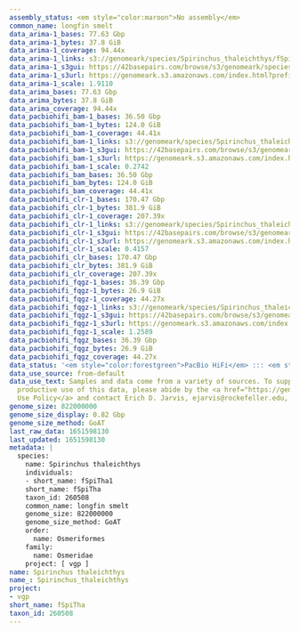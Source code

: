 ```yaml
---
assembly_status: <em style="color:maroon">No assembly</em>
common_name: longfin smelt
data_arima-1_bases: 77.63 Gbp
data_arima-1_bytes: 37.8 GiB
data_arima-1_coverage: 94.44x
data_arima-1_links: s3://genomeark/species/Spirinchus_thaleichthys/fSpiTha1/genomic_data/arima/<br>
data_arima-1_s3gui: https://42basepairs.com/browse/s3/genomeark/species/Spirinchus_thaleichthys/fSpiTha1/genomic_data/arima/
data_arima-1_s3url: https://genomeark.s3.amazonaws.com/index.html?prefix=species/Spirinchus_thaleichthys/fSpiTha1/genomic_data/arima/
data_arima-1_scale: 1.9110
data_arima_bases: 77.63 Gbp
data_arima_bytes: 37.8 GiB
data_arima_coverage: 94.44x
data_pacbiohifi_bam-1_bases: 36.50 Gbp
data_pacbiohifi_bam-1_bytes: 124.0 GiB
data_pacbiohifi_bam-1_coverage: 44.41x
data_pacbiohifi_bam-1_links: s3://genomeark/species/Spirinchus_thaleichthys/fSpiTha1/genomic_data/pacbio_hifi/<br>
data_pacbiohifi_bam-1_s3gui: https://42basepairs.com/browse/s3/genomeark/species/Spirinchus_thaleichthys/fSpiTha1/genomic_data/pacbio_hifi/
data_pacbiohifi_bam-1_s3url: https://genomeark.s3.amazonaws.com/index.html?prefix=species/Spirinchus_thaleichthys/fSpiTha1/genomic_data/pacbio_hifi/
data_pacbiohifi_bam-1_scale: 0.2742
data_pacbiohifi_bam_bases: 36.50 Gbp
data_pacbiohifi_bam_bytes: 124.0 GiB
data_pacbiohifi_bam_coverage: 44.41x
data_pacbiohifi_clr-1_bases: 170.47 Gbp
data_pacbiohifi_clr-1_bytes: 381.9 GiB
data_pacbiohifi_clr-1_coverage: 207.39x
data_pacbiohifi_clr-1_links: s3://genomeark/species/Spirinchus_thaleichthys/fSpiTha1/genomic_data/pacbio_hifi/<br>
data_pacbiohifi_clr-1_s3gui: https://42basepairs.com/browse/s3/genomeark/species/Spirinchus_thaleichthys/fSpiTha1/genomic_data/pacbio_hifi/
data_pacbiohifi_clr-1_s3url: https://genomeark.s3.amazonaws.com/index.html?prefix=species/Spirinchus_thaleichthys/fSpiTha1/genomic_data/pacbio_hifi/
data_pacbiohifi_clr-1_scale: 0.4157
data_pacbiohifi_clr_bases: 170.47 Gbp
data_pacbiohifi_clr_bytes: 381.9 GiB
data_pacbiohifi_clr_coverage: 207.39x
data_pacbiohifi_fqgz-1_bases: 36.39 Gbp
data_pacbiohifi_fqgz-1_bytes: 26.9 GiB
data_pacbiohifi_fqgz-1_coverage: 44.27x
data_pacbiohifi_fqgz-1_links: s3://genomeark/species/Spirinchus_thaleichthys/fSpiTha1/genomic_data/pacbio_hifi/<br>
data_pacbiohifi_fqgz-1_s3gui: https://42basepairs.com/browse/s3/genomeark/species/Spirinchus_thaleichthys/fSpiTha1/genomic_data/pacbio_hifi/
data_pacbiohifi_fqgz-1_s3url: https://genomeark.s3.amazonaws.com/index.html?prefix=species/Spirinchus_thaleichthys/fSpiTha1/genomic_data/pacbio_hifi/
data_pacbiohifi_fqgz-1_scale: 1.2589
data_pacbiohifi_fqgz_bases: 36.39 Gbp
data_pacbiohifi_fqgz_bytes: 26.9 GiB
data_pacbiohifi_fqgz_coverage: 44.27x
data_status: '<em style="color:forestgreen">PacBio HiFi</em> ::: <em style="color:forestgreen">Arima</em>'
data_use_source: from-default
data_use_text: Samples and data come from a variety of sources. To support fair and
  productive use of this data, please abide by the <a href="https://genome10k.soe.ucsc.edu/data-use-policies/">Data
  Use Policy</a> and contact Erich D. Jarvis, ejarvis@rockefeller.edu, with any questions.
genome_size: 822000000
genome_size_display: 0.82 Gbp
genome_size_method: GoAT
last_raw_data: 1651598130
last_updated: 1651598130
metadata: |
  species:
    name: Spirinchus thaleichthys
    individuals:
    - short_name: fSpiTha1
    short_name: fSpiTha
    taxon_id: 260508
    common_name: longfin smelt
    genome_size: 822000000
    genome_size_method: GoAT
    order:
      name: Osmeriformes
    family:
      name: Osmeridae
    project: [ vgp ]
name: Spirinchus thaleichthys
name_: Spirinchus_thaleichthys
project:
- vgp
short_name: fSpiTha
taxon_id: 260508
---
```

